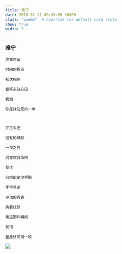 ```yaml
---
title: 难守
date: 2018-01-21 00:33:00 +0800
class: "poems"  # Override the default card style
show: true
width: 3
---
```


### 难守

```angular2html
你我停留

时间的拐点

初次相见

颦笑永驻心田

我知

你是我注定的一半



岁月未迁

固有的缄默

一视之光

洞穿你我场院

我忧

何时能牵你手腕

年华易逝

冲动的青春

执著红颜

难逃回眸瞬间

我惜

至此终须搁一段
```
<div>
<img src="{{ 'assets/images/poems/hard_wait.jpg' | relative_url }}" class="img-fluid rounded" >
</div>